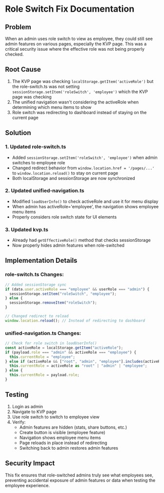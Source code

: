 # Role Switch Fix Documentation

## Problem

When an admin uses role switch to view as employee, they could still see admin features on various pages, especially the KVP page. This was a critical security issue where the effective role was not being properly checked.

## Root Cause

1. The KVP page was checking `localStorage.getItem('activeRole')` but the role-switch.ts was not setting `sessionStorage.setItem('roleSwitch', 'employee')` which the KVP page was checking
2. The unified navigation wasn't considering the activeRole when determining which menu items to show
3. Role switch was redirecting to dashboard instead of staying on the current page

## Solution

### 1. Updated role-switch.ts

- Added `sessionStorage.setItem('roleSwitch', 'employee')` when admin switches to employee role
- Changed redirect behavior from `window.location.href = '/pages/...'` to `window.location.reload()` to stay on current page
- Both localStorage and sessionStorage are now synchronized

### 2. Updated unified-navigation.ts

- Modified `loadUserInfo()` to check activeRole and use it for menu display
- When admin has activeRole='employee', the navigation shows employee menu items
- Properly considers role switch state for UI elements

### 3. Updated kvp.ts

- Already had `getEffectiveRole()` method that checks sessionStorage
- Now properly hides admin features when role-switched

## Implementation Details

### role-switch.ts Changes:

```typescript
// Added sessionStorage sync
if (data.user.activeRole === "employee" && userRole === "admin") {
  sessionStorage.setItem("roleSwitch", "employee");
} else {
  sessionStorage.removeItem("roleSwitch");
}

// Changed redirect to reload
window.location.reload(); // Instead of redirecting to dashboard
```

### unified-navigation.ts Changes:

```typescript
// Check for role switch in loadUserInfo()
const activeRole = localStorage.getItem("activeRole");
if (payload.role === "admin" && activeRole === "employee") {
  this.currentRole = "employee";
} else if (activeRole && ["root", "admin", "employee"].includes(activeRole)) {
  this.currentRole = activeRole as "root" | "admin" | "employee";
} else {
  this.currentRole = payload.role;
}
```

## Testing

1. Login as admin
2. Navigate to KVP page
3. Use role switch to switch to employee view
4. Verify:
   - Admin features are hidden (stats, share buttons, etc.)
   - Create button is visible (employee feature)
   - Navigation shows employee menu items
   - Page reloads in place instead of redirecting
   - Switching back to admin restores admin features

## Security Impact

This fix ensures that role-switched admins truly see what employees see, preventing accidental exposure of admin features or data when testing the employee experience.
